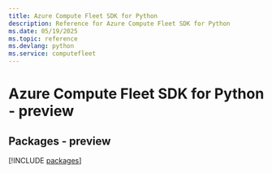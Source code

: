 ```yaml
---
title: Azure Compute Fleet SDK for Python
description: Reference for Azure Compute Fleet SDK for Python
ms.date: 05/19/2025
ms.topic: reference
ms.devlang: python
ms.service: computefleet
---
```

# Azure Compute Fleet SDK for Python - preview
## Packages - preview
[!INCLUDE [packages](compute-fleet-index.md)]